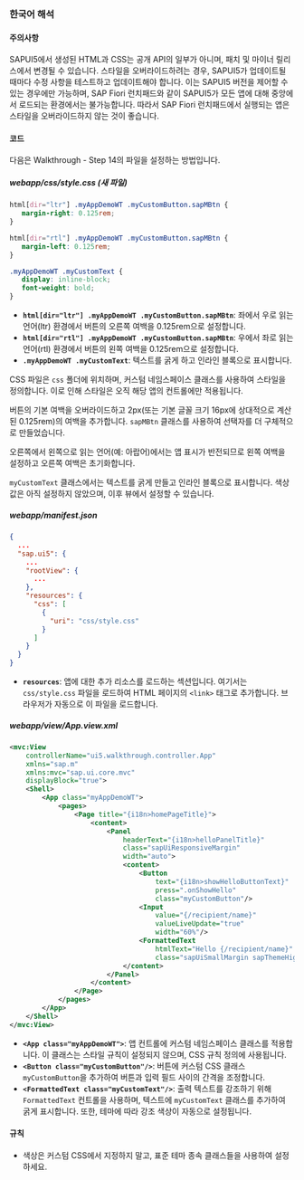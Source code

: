 ### 한국어 해석

#### 주의사항
SAPUI5에서 생성된 HTML과 CSS는 공개 API의 일부가 아니며, 패치 및 마이너 릴리스에서 변경될 수 있습니다. 스타일을 오버라이드하려는 경우, SAPUI5가 업데이트될 때마다 수정 사항을 테스트하고 업데이트해야 합니다. 이는 SAPUI5 버전을 제어할 수 있는 경우에만 가능하며, SAP Fiori 런치패드와 같이 SAPUI5가 모든 앱에 대해 중앙에서 로드되는 환경에서는 불가능합니다. 따라서 SAP Fiori 런치패드에서 실행되는 앱은 스타일을 오버라이드하지 않는 것이 좋습니다.

#### 코드
다음은 Walkthrough - Step 14의 파일을 설정하는 방법입니다.

##### webapp/css/style.css (새 파일)
```css
html[dir="ltr"] .myAppDemoWT .myCustomButton.sapMBtn {
   margin-right: 0.125rem;
}

html[dir="rtl"] .myAppDemoWT .myCustomButton.sapMBtn {
   margin-left: 0.125rem;
}

.myAppDemoWT .myCustomText {
   display: inline-block;
   font-weight: bold;
}
```
- **`html[dir="ltr"] .myAppDemoWT .myCustomButton.sapMBtn`**: 좌에서 우로 읽는 언어(ltr) 환경에서 버튼의 오른쪽 여백을 0.125rem으로 설정합니다.
- **`html[dir="rtl"] .myAppDemoWT .myCustomButton.sapMBtn`**: 우에서 좌로 읽는 언어(rtl) 환경에서 버튼의 왼쪽 여백을 0.125rem으로 설정합니다.
- **`.myAppDemoWT .myCustomText`**: 텍스트를 굵게 하고 인라인 블록으로 표시합니다.

CSS 파일은 `css` 폴더에 위치하며, 커스텀 네임스페이스 클래스를 사용하여 스타일을 정의합니다. 이로 인해 스타일은 오직 해당 앱의 컨트롤에만 적용됩니다.

버튼의 기본 여백을 오버라이드하고 2px(또는 기본 글꼴 크기 16px에 상대적으로 계산된 0.125rem)의 여백을 추가합니다. `sapMBtn` 클래스를 사용하여 선택자를 더 구체적으로 만들었습니다.

오른쪽에서 왼쪽으로 읽는 언어(예: 아랍어)에서는 앱 표시가 반전되므로 왼쪽 여백을 설정하고 오른쪽 여백은 초기화합니다.

`myCustomText` 클래스에서는 텍스트를 굵게 만들고 인라인 블록으로 표시합니다. 색상 값은 아직 설정하지 않았으며, 이후 뷰에서 설정할 수 있습니다.

##### webapp/manifest.json
```json
{
  ...
  "sap.ui5": {
    ...	
    "rootView": {
      ...
    },
    "resources": {
      "css": [
        {
          "uri": "css/style.css"
        }
      ]
    }
  }
}
```
- **`resources`**: 앱에 대한 추가 리소스를 로드하는 섹션입니다. 여기서는 `css/style.css` 파일을 로드하여 HTML 페이지의 `<link>` 태그로 추가합니다. 브라우저가 자동으로 이 파일을 로드합니다.

##### webapp/view/App.view.xml
```xml
<mvc:View
	controllerName="ui5.walkthrough.controller.App"
	xmlns="sap.m"
	xmlns:mvc="sap.ui.core.mvc"
	displayBlock="true">
	<Shell>
		<App class="myAppDemoWT">
			<pages>
				<Page title="{i18n>homePageTitle}">
					<content>
						<Panel
							headerText="{i18n>helloPanelTitle}"
							class="sapUiResponsiveMargin"
							width="auto">
							<content>
								<Button
									text="{i18n>showHelloButtonText}"
									press=".onShowHello"
									class="myCustomButton"/>
								<Input
									value="{/recipient/name}"
									valueLiveUpdate="true"
									width="60%"/>
								<FormattedText
									htmlText="Hello {/recipient/name}"
									class="sapUiSmallMargin sapThemeHighlight-asColor myCustomText"/>
							</content>
						</Panel>
					</content>
				</Page>
			</pages>
		</App>
	</Shell>
</mvc:View>
```
- **`<App class="myAppDemoWT">`**: 앱 컨트롤에 커스텀 네임스페이스 클래스를 적용합니다. 이 클래스는 스타일 규칙이 설정되지 않으며, CSS 규칙 정의에 사용됩니다.
- **`<Button class="myCustomButton"/>`**: 버튼에 커스텀 CSS 클래스 `myCustomButton`을 추가하여 버튼과 입력 필드 사이의 간격을 조정합니다.
- **`<FormattedText class="myCustomText"/>`**: 출력 텍스트를 강조하기 위해 `FormattedText` 컨트롤을 사용하며, 텍스트에 `myCustomText` 클래스를 추가하여 굵게 표시합니다. 또한, 테마에 따라 강조 색상이 자동으로 설정됩니다.

#### 규칙
- 색상은 커스텀 CSS에서 지정하지 말고, 표준 테마 종속 클래스들을 사용하여 설정하세요.

                                
                                
